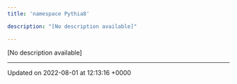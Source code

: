 ```yaml
---
title: 'namespace Pythia8'

description: "[No description available]"

---
```







[No description available]






-------------------------------

Updated on 2022-08-01 at 12:13:16 +0000